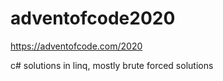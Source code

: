 # adventofcode2020

https://adventofcode.com/2020

c# solutions in linq, mostly brute forced solutions
